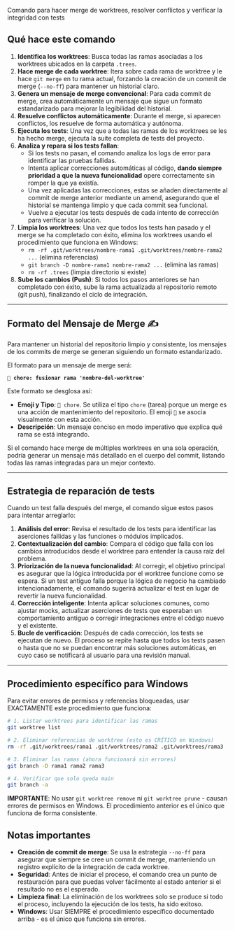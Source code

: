 Comando para hacer merge de worktrees, resolver conflictos y verificar la integridad con tests

## Qué hace este comando

1.  **Identifica los worktrees**: Busca todas las ramas asociadas a los worktrees ubicados en la carpeta `.trees`.
2.  **Hace merge de cada worktree**: Itera sobre cada rama de worktree y le hace `git merge` en tu rama actual, forzando la creación de un commit de merge (`--no-ff`) para mantener un historial claro.
3.  **Genera un mensaje de merge convencional**: Para cada commit de merge, crea automáticamente un mensaje que sigue un formato estandarizado para mejorar la legibilidad del historial.
4.  **Resuelve conflictos automáticamente**: Durante el merge, si aparecen conflictos, los resuelve de forma automática y autónoma. 
5.  **Ejecuta los tests**: Una vez que a todas las ramas de los worktrees se les ha hecho merge, ejecuta la suite completa de tests del proyecto.
6.  **Analiza y repara si los tests fallan**:
    * Si los tests no pasan, el comando analiza los logs de error para identificar las pruebas fallidas.
    * Intenta aplicar correcciones automáticas al código, **dando siempre prioridad a que la nueva funcionalidad** opere correctamente sin romper la que ya existía.
	* Una vez aplicadas las correcciones, estas se añaden directamente al commit de merge anterior mediante un amend, asegurando que el historial se mantenga limpio y que cada commit sea funcional.
    * Vuelve a ejecutar los tests después de cada intento de corrección para verificar la solución.
7.  **Limpia los worktrees**: Una vez que todos los tests han pasado y el merge se ha completado con éxito, elimina los worktrees usando el procedimiento que funciona en Windows:
    * `rm -rf .git/worktrees/nombre-rama1 .git/worktrees/nombre-rama2 ...` (elimina referencias)
    * `git branch -D nombre-rama1 nombre-rama2 ...` (elimina las ramas)
    * `rm -rf .trees` (limpia directorio si existe)
8.  **Sube los cambios (Push)**: Si todos los pasos anteriores se han completado con éxito, sube la rama actualizada al repositorio remoto (git push), finalizando el ciclo de integración.

---

## Formato del Mensaje de Merge ✍️

Para mantener un historial del repositorio limpio y consistente, los mensajes de los commits de merge se generan siguiendo un formato estandarizado.

El formato para un mensaje de merge será:

**`🔀 chore: fusionar rama 'nombre-del-worktree'`**

Este formato se desglosa así:

* **Emoji y Tipo**: `🔀 chore`. Se utiliza el tipo `chore` (tarea) porque un merge es una acción de mantenimiento del repositorio. El emoji `🔀` se asocia visualmente con esta acción.
* **Descripción**: Un mensaje conciso en modo imperativo que explica qué rama se está integrando.

Si el comando hace merge de múltiples worktrees en una sola operación, podría generar un mensaje más detallado en el cuerpo del commit, listando todas las ramas integradas para un mejor contexto.

---

## Estrategia de reparación de tests

Cuando un test falla después del merge, el comando sigue estos pasos para intentar arreglarlo:

1.  **Análisis del error**: Revisa el resultado de los tests para identificar las aserciones fallidas y las funciones o módulos implicados.
2.  **Contextualización del cambio**: Compara el código que falla con los cambios introducidos desde el worktree para entender la causa raíz del problema.
3.  **Priorización de la nueva funcionalidad**: Al corregir, el objetivo principal es asegurar que la lógica introducida por el worktree funcione como se espera. Si un test antiguo falla porque la lógica de negocio ha cambiado intencionadamente, el comando sugerirá actualizar el test en lugar de revertir la nueva funcionalidad.
4.  **Corrección inteligente**: Intenta aplicar soluciones comunes, como ajustar mocks, actualizar aserciones de tests que esperaban un comportamiento antiguo o corregir integraciones entre el código nuevo y el existente.
5.  **Bucle de verificación**: Después de cada corrección, los tests se ejecutan de nuevo. El proceso se repite hasta que todos los tests pasen o hasta que no se puedan encontrar más soluciones automáticas, en cuyo caso se notificará al usuario para una revisión manual.

---

## Procedimiento específico para Windows

Para evitar errores de permisos y referencias bloqueadas, usar EXACTAMENTE este procedimiento que funciona:

```bash
# 1. Listar worktrees para identificar las ramas
git worktree list

# 2. Eliminar referencias de worktree (esto es CRÍTICO en Windows)
rm -rf .git/worktrees/rama1 .git/worktrees/rama2 .git/worktrees/rama3

# 3. Eliminar las ramas (ahora funcionará sin errores)
git branch -D rama1 rama2 rama3

# 4. Verificar que solo queda main
git branch -a
```

**IMPORTANTE**: No usar `git worktree remove` ni `git worktree prune` - causan errores de permisos en Windows. El procedimiento anterior es el único que funciona de forma consistente.

## Notas importantes

-   **Creación de commit de merge**: Se usa la estrategia `--no-ff` para asegurar que siempre se cree un commit de merge, manteniendo un registro explícito de la integración de cada worktree.
-   **Seguridad**: Antes de iniciar el proceso, el comando crea un punto de restauración para que puedas volver fácilmente al estado anterior si el resultado no es el esperado.
-   **Limpieza final**: La eliminación de los worktrees solo se produce si todo el proceso, incluyendo la ejecución de los tests, ha sido exitoso.
-   **Windows**: Usar SIEMPRE el procedimiento específico documentado arriba - es el único que funciona sin errores.
